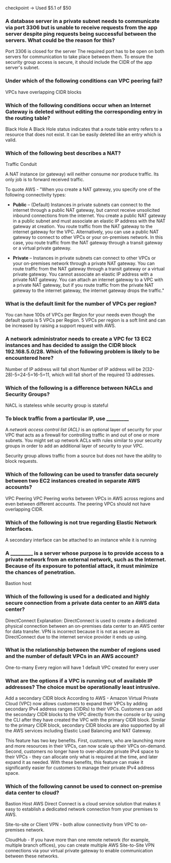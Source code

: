 
checkpoint -> Used $5.1 of $50
### A database server in a private subnet needs to communicate via port 3306 but is unable to receive requests from the app server despite ping requests being successful between the servers. What could be the reason for this?
Port 3306 is closed for the server
The required port has to be open on both servers for communication to take place between them. To ensure the security group access is secure, it should include the CIDR of the app server's subnet.


### Under which of the following conditions can VPC peering fail?
VPCs have overlapping CIDR blocks


### Which of the following conditions occur when an Internet Gateway is deleted without editing the corresponding entry in the routing table?
Black Hole
A Black Hole status indicates that a route table entry refers to a resource that does not exist. It can be easily deleted like an entry which is valid.

### Which of the following best describes a NAT?
Traffic Conduit

A NAT instance (or gateway) will neither consume nor produce traffic. Its only job is to forward received traffic.

To quote AWS - "When you create a NAT gateway, you specify one of the following connectivity types:

- **Public** – (Default) Instances in private subnets can connect to the internet through a public NAT gateway, but cannot receive unsolicited inbound connections from the internet. You create a public NAT gateway in a public subnet and must associate an elastic IP address with the NAT gateway at creation. You route traffic from the NAT gateway to the internet gateway for the VPC. Alternatively, you can use a public NAT gateway to connect to other VPCs or your on-premises network. In this case, you route traffic from the NAT gateway through a transit gateway or a virtual private gateway.
    
- **Private** – Instances in private subnets can connect to other VPCs or your on-premises network through a private NAT gateway. You can route traffic from the NAT gateway through a transit gateway or a virtual private gateway. You cannot associate an elastic IP address with a private NAT gateway. You can attach an internet gateway to a VPC with a private NAT gateway, but if you route traffic from the private NAT gateway to the internet gateway, the internet gateway drops the traffic."

### What is the default limit for the number of VPCs per region?
You can have 100s of VPCs per Region for your needs even though the default quota is 5 VPCs per Region. 5 VPCs per region is a soft limit and can be increased by raising a support request with AWS.

### A network administrator needs to create a VPC for 13 EC2 instances and has decided to assign the CIDR block 192.168.5.0/28. Which of the following problem is likely to be encountered here?
Number of IP address will fall short
Number of IP address will be 2(32-28)-5=24-5=16-5=11, which will fall short of the required 13 addresses.


### Which of the following is a difference between NACLs and Security Groups?
NACL is stateless while security group is stateful

### To block traffic from a particular IP, use _________
A _network access control list (ACL)_ is an optional layer of security for your VPC that acts as a firewall for controlling traffic in and out of one or more subnets. You might set up network ACLs with rules similar to your security groups in order to add an additional layer of security to your VPC.

Security group allows traffic from a source but does not have the ability to block requests.

### Which of the following can be used to transfer data securely between two EC2 instances created in separate AWS accounts?
VPC Peering
VPC Peering works between VPCs in AWS across regions and even between different accounts. The peering VPCs should not have overlapping CIDR.

### Which of the following is not true regarding Elastic Network Interfaces.
A secondary interface can be attached to an instance while it is running

### A _________ is a server whose purpose is to provide access to a private network from an external network, such as the Internet. Because of its exposure to potential attack, it must minimize the chances of penetration.
Bastion host

### Which of the following is used for a dedicated and highly secure connection from a private data center to an AWS data center?
DirectConnect
Explanation: DirectConnect is used to create a dedicated physical connection between an on-premises data center to an AWS center for data transfer. VPN is incorrect because it is not as secure as DirectConnect due to the internet service provider it ends up using.

### What is the relationship between the number of regions used and the number of default VPCs in an AWS account?
One-to-many 
Every region will have 1 default VPC created for every user 

### What are the options if a VPC is running out of available IP addresses? The choice must be operationally least intrusive.
Add a secondary CIDR block
According to AWS - Amazon Virtual Private Cloud (VPC) now allows customers to expand their VPCs by adding secondary IPv4 address ranges (CIDRs) to their VPCs. Customers can add the secondary CIDR blocks to the VPC directly from the console or by using the CLI after they have created the VPC with the primary CIDR block. Similar to the primary CIDR block, secondary CIDR blocks are also supported by all the AWS services including Elastic Load Balancing and NAT Gateway.

This feature has two key benefits. First, customers, who are launching more and more resources in their VPCs, can now scale up their VPCs on-demand. Second, customers no longer have to over-allocate private IPv4 space to their VPCs - they can allocate only what is required at the time, and later expand it as needed. With these benefits, this feature can make it significantly easier for customers to manage their private IPv4 address space.

### Which of the following cannot be used to connect on-premise data center to cloud?
Bastion Host
AWS Direct Connect is a cloud service solution that makes it easy to establish a dedicated network connection from your premises to AWS.

Site-to-site or Client VPN - both allow connectivity from VPC to on-premises network.

CloudHub - If you have more than one remote network (for example, multiple branch offices), you can create multiple AWS Site-to-Site VPN connections via your virtual private gateway to enable communication between these networks.
